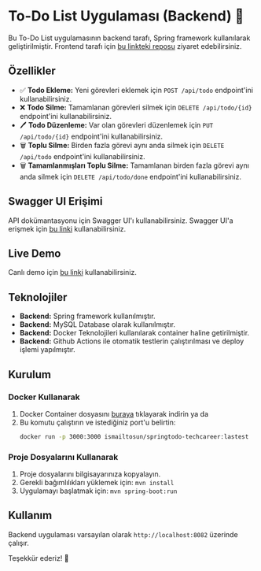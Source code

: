 # To-Do List Uygulaması (Backend) 📑

Bu To-Do List uygulamasının backend tarafı, Spring framework kullanılarak geliştirilmiştir. Frontend tarafı için [bu linkteki reposu](link-to-frontend-repo) ziyaret edebilirsiniz.

## Özellikler

- ✅ **Todo Ekleme:** Yeni görevleri eklemek için `POST /api/todo` endpoint'ini kullanabilirsiniz.
- ❌ **Todo Silme:** Tamamlanan görevleri silmek için `DELETE /api/todo/{id}` endpoint'ini kullanabilirsiniz.
- 🖊️ **Todo Düzenleme:** Var olan görevleri düzenlemek için `PUT /api/todo/{id}` endpoint'ini kullanabilirsiniz.
- 🗑️ **Toplu Silme:** Birden fazla görevi aynı anda silmek için `DELETE /api/todo` endpoint'ini kullanabilirsiniz.
- 🗑️ **Tamamlanmışları Toplu Silme:** Tamamlanan birden fazla görevi aynı anda silmek için `DELETE /api/todo/done` endpoint'ini kullanabilirsiniz.

## Swagger UI Erişimi

API dokümantasyonu için Swagger UI'ı kullanabilirsiniz. Swagger UI'a erişmek için [bu linki](http://ismailtosun.net:4015/swagger) kullanabilirsiniz.

## Live Demo

Canlı demo için [bu linki](http://ismailtosun.net:4015/) kullanabilirsiniz.

## Teknolojiler

- **Backend:** Spring framework kullanılmıştır.
- **Backend:** MySQL Database olarak kullanılmıştır.
- **Backend:** Docker Teknolojileri kullanılarak container haline getirilmiştir.
- **Backend:** Github Actions ile otomatik testlerin çalıştırılması ve deploy işlemi yapılmıştır.

## Kurulum

### Docker Kullanarak

1. Docker Container dosyasını [buraya](ismailtosun/springtodo-techcareer:lastest) tıklayarak indirin ya da
2. Bu komutu çalıştırın ve istediğiniz port'u belirtin:
   ```bash
   docker run -p 3000:3000 ismailtosun/springtodo-techcareer:lastest
   ```

### Proje Dosyalarını Kullanarak

1. Proje dosyalarını bilgisayarınıza kopyalayın.
2. Gerekli bağımlılıkları yüklemek için: `mvn install`
3. Uygulamayı başlatmak için: `mvn spring-boot:run`

## Kullanım

Backend uygulaması varsayılan olarak `http://localhost:8082` üzerinde çalışır.

Teşekkür ederiz! 🚀
